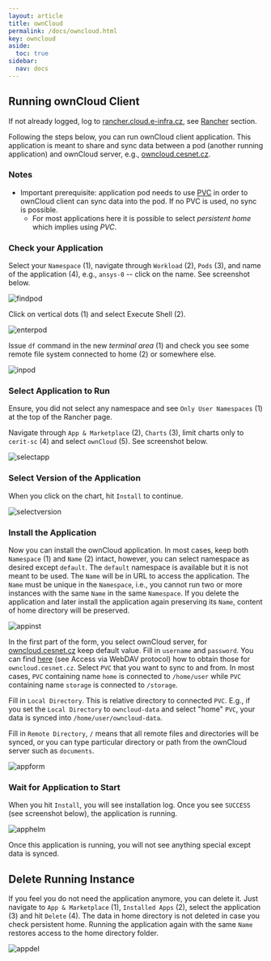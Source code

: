 ```yaml
---
layout: article
title: ownCloud
permalink: /docs/owncloud.html
key: owncloud
aside:
  toc: true
sidebar:
  nav: docs
---
```


## Running ownCloud Client

If not already logged, log to [rancher.cloud.e-infra.cz](https://rancher.cloud.e-infra.cz), see [Rancher](/containers-compute/rancher) section.

Following the steps below, you can run ownCloud client application. This application is meant to share and sync data between a pod (another running application) and ownCloud server, e.g., [owncloud.cesnet.cz](https://owncloud.cesnet.cz).

### Notes

* Important prerequisite: application pod needs to use [PVC](pvc.html) in order to ownCloud client can sync data into the pod. If no PVC is used, no sync is possible.
  * For most applications here it is possible to select *persistent home* which implies using *PVC*.

### Check your Application

Select your `Namespace` (1),  navigate through `Workload` (2), `Pods` (3), and name of the application (4), e.g., `ansys-0` -- click on the name. See screenshot below.

![findpod](findpod.png)

Click on vertical dots (1) and select Execute Shell (2). 

![enterpod](enterpod.png)

Issue `df` command in the new *terminal area* (1) and check you see some remote file system connected to home (2) or somewhere else.

![inpod](inpod.png)

### Select Application to Run

Ensure, you did not select any namespace and see `Only User Namespaces` (1) at the top of the Rancher page.

Navigate through `App & Marketplace` (2), `Charts` (3), limit charts only to `cerit-sc` (4) and select `ownCloud` (5). See screenshot below.

![selectapp](selectapp.png)

### Select Version of the Application

When you click on the chart, hit `Install` to continue.

![selectversion](selectversion.png)

### Install the Application

Now you can install the ownCloud application. In most cases, keep both `Namespace` (1) and `Name` (2) intact, however, you can select namespace as desired except `default`. The `default` namespace is available but it is not meant to be used. The `Name` will be in URL to access the application. The `Name` must be unique in the `Namespace`, i.e., you cannot run two or more instances with the same `Name` in the same `Namespace`. If you delete the application and later install the application again preserving its `Name`, content of home directory will be preserved. 

![appinst](appinst.png)

In the first part of the form, you select ownCloud server, for [owncloud.cesnet.cz](https://owncloud.cesnet.cz) keep default value. Fill in `username` and `password`. You can find [here](https://du.cesnet.cz/en/navody/start#access_via_webdav_protocol) (see Access via WebDAV protocol) how to obtain those for `owncloud.cesnet.cz`. Select `PVC` that you want to sync to and from. In most cases, `PVC` containing name `home` is connected to `/home/user` while `PVC` containing name `storage` is connected to `/storage`.

Fill in `Local Directory`. This is relative directory to connected `PVC`. E.g., if you set the `Local Directory` to `owncloud-data` and select "home" `PVC`, your data is synced into `/home/user/owncloud-data`. 

Fill in `Remote Directory`, `/` means that all remote files and directories will be synced, or you can type particular directory or path from the ownCloud server such as `documents`.

![appform](appform1.png)

### Wait for Application to Start

When you hit `Install`, you will see installation log. Once you see `SUCCESS` (see screenshot below), the application is running. 

![apphelm](apphelm.png)

Once this application is running, you will not see anything special except data is synced.

## Delete Running Instance

If you feel you do not need the application anymore, you can delete it. Just navigate to `App & Marketplace` (1), `Installed Apps` (2), select the application (3) and hit `Delete` (4). The data in home directory is not deleted in case you check persistent home. Running the application again with the same `Name` restores access to the home directory folder.

![appdel](appdel.png)
